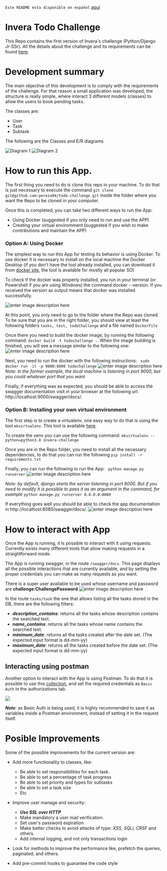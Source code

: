 `Este README esta disponible en español` [aquí](https://github.com/pereza94/todo-challenge/blob/develop/README_ES.md)
# Invera Todo Challenge

This Repo contains the first version of Invera's challenge (Python/Django Jr-SSr).  All the details about the challenge and its requirements can be found [here](https://github.com/invera/todo-challenge?tab=readme-ov-file).

# Development summary
The main objective of this development is to comply with the requirements of the challenge. For that reason a small application was developed, the structure is really simple, where interact 3 different models (classes) to allow the users to book pending tasks.

The classes are:

 - User
 - Task
 - Subtask

The following are the Classes and E/R diagrams

![Diagram 1](https://raw.githubusercontent.com/pereza94/ImagesForReadmes/draft/Diagrama1.png)
![Diagram 2](https://raw.githubusercontent.com/pereza94/ImagesForReadmes/draft/Diagrama2.png)

# How to run this App.
The first thing you need to do is clone this repo in your machine. To do that is just necessary to execute the command `git clone git@github.com:pereza94/todo-challenge.git` inside the folder where you want the Repo to be cloned in your computer. 

Once this is completed, you can take two different ways to run the App:

 - Using Docker (suggested if you only need to run and use the APP)
 - Creating your virtual enviromment (suggested if you wish to make contributions and maintain the APP)

### Option A: Using Docker
The simplest way to run this App for testing its behavior is using Docker. To use docker it is necessary to install on the local machine the Docker Desktop (if you don't have the tool already installed, you can download it from [docker site](https://www.docker.com/products/docker-desktop/#), the tool is available for mostly all popular SO)

To check if the docker was properly installed, you run in your terminal (or Powershell if you are using Windows) the command docker --version. If you received the version as output means that docker was installed successfully.

![enter image description here](https://raw.githubusercontent.com/pereza94/ImagesForReadmes/draft/docker_version.png?token=GHSAT0AAAAAACOYVBDTPXDGZCPSWUHIRJ7EZPHNKMQ)


At this point, you only need to go to the folder where the Repo was cloned. To be sure that you are in the right folder, you should  view at least the following folders `tasks, test, todoChallenge` and a file named `DockerFile`

Once there you need to build the docker image, by running the following command:
`docker build -t todochallenge .`. When the image building is finished, you will see a message similar to the following one:
![enter image description here](https://raw.githubusercontent.com/pereza94/ImagesForReadmes/draft/docker_build.png?token=GHSAT0AAAAAACOYVBDS3YBN4OURILOUBBCSZPHOJQA)

Next, you need to run the docker with the following instructions:
` sudo docker run -it -p 9000:8000 todochallenge`
![enter image description here](https://raw.githubusercontent.com/pereza94/ImagesForReadmes/draft/docker_running.png?token=GHSAT0AAAAAACOYVBDSKMTOS5K6XBZXIDWOZPHOIWQ)
*Note:  in the former example, the local machine is listening in port 9000, but you could whatever port that you want*

Finally, if everything was as expected, you should be able to access the swagger documentation visit in your browser at the following url: http://localhost:9000/swagger/docs/.

### Option B: Installing your own virtual environment

The first step is to create a virtualenv, one easy way to do that is using the tool `mkvirtualenv`. This tool is available [here](https://virtualenvwrapper-docs-es.readthedocs.io/es/latest/install.html).

To create the venv you can use the following command:
`mkvirtualenv --python=python3.8 invera-challenge`

Once you are in the Repo folder,  you need to install all the necessary dependencies, to do that you can run the following
`pip install -r requirements.txt`

Finally, you can run the following to run the App:
` python manage.py runserver` 
![enter image description here](https://raw.githubusercontent.com/pereza94/ImagesForReadmes/draft/django-running-in-venv.png?token=GHSAT0AAAAAACOYVBDSQY4HOOUXBQ3IPWGKZPHPOCA)

*Note:  by default, django starts the server listening in port 8000. But if you need to modify it is possible to pass it as an argument in the command, for example `python manage.py runserver 0.0.0.0:8080`*

If everything goes well you should be able to check the app documentation in  http://localhost:8080/swagger/docs/.
![enter image description here](https://raw.githubusercontent.com/pereza94/ImagesForReadmes/draft/swagger-documentation.png?token=GHSAT0AAAAAACOYVBDSNPE7XZADIFDNOJA2ZPHPRGA)


# How to interact with App
Once the App is running, it is possible to interact with it using requests. Currently exists many different tools that allow making requests in a straightforward mode.

The App is running swagger, in the route `/swagger/docs`. This page displays all the possible interactions that are currently available, and by setting the proper credentials you can make as many requests as you want.

There is a super user available to be used whose username and password are **challenge:ChallengePassword**
 ![enter image description here](https://raw.githubusercontent.com/pereza94/ImagesForReadmes/draft/swagger-image.png)

In the route `tasks/task` the one that allows listing all the tasks stored in the DB, there are the following filters:

 - ***description_contains***: returns all the tasks whose description contains the searched text.
 - ***name_contains***: returns all the tasks whose name contains the searched text.
 - ***minimum_date***: returns all the tasks created after the date set. (The expected input format is dd-mm-yy)
 - ***maximum_date***: returns all the tasks created before the date set. (The expected input format is dd-mm-yy)

## Interacting using postman

Another option to interact with the App is using Postman. To do that it is possible to use this [collection](https://github.com/pereza94/ImagesForReadmes/blob/draft/TodoChallenge.postman_collection.json), and set the required credentials as `Basic Auth` in the authorizations tab.

![](https://raw.githubusercontent.com/pereza94/ImagesForReadmes/draft/PostmanInstructions.png)

***Note***: as Basic Auth is being used, it is highly recommended to save it as variables inside a Postman environment, instead of setting it in the request itself.

 
# Posible Improvements
Some of the possible improvements for the current version are:

* Add more functionality to classes, like: 
	* Be able to set responsibilities for each task.
	* Be able to set a percentage of task progress
	* Be able to set priority and types for subtasks
	* Be able to set a task size
	* Etc

* Improve user manage and security:
	*  ***Use SSL over HTTP***
	* Make mandatory a user mail verification.
	* Set user's password expiration
	* Make better checks to avoid attacks of type: *XSS, SQLi, CRSF* and others.
	* Add internal logging, and not only transactions login

* Look for methods to improve the performance like, prefetch the queries, paginated, and others.
* Add pre-commit hooks to guarantee the code style
